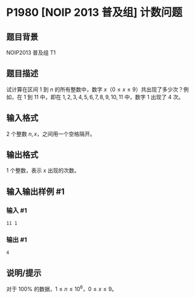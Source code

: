 # P1980 [NOIP 2013 普及组] 计数问题

## 题目背景

NOIP2013 普及组 T1

## 题目描述

试计算在区间 $1$ 到 $n$ 的所有整数中，数字 $x$（$0\le x\le9$）共出现了多少次？例如，在 $1$ 到 $11$ 中，即在 $1,2,3,4,5,6,7,8,9,10,11$ 中，数字 $1$ 出现了 $4$ 次。

## 输入格式

$2$ 个整数 $n,x$，之间用一个空格隔开。

## 输出格式

$1$ 个整数，表示 $x$ 出现的次数。

## 输入输出样例 #1

### 输入 #1

```
11 1
```

### 输出 #1

```
4
```

## 说明/提示

对于 $100\%$ 的数据，$1\le n\le 10^6$，$0\le x \le 9$。